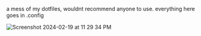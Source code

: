 a mess of my dotfiles, wouldnt recommend anyone to use. 
everything here goes in .config

![Screenshot 2024-02-19 at 11 29 34 PM](https://github.com/jacknormand/dotfiles/assets/21299000/ec2c429f-1ddf-4641-aa68-1fa3350aac10)
